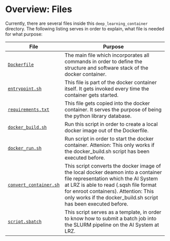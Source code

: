 # Overview: Files

Currently, there are several files inside this `deep_learning_container` directory. The following listing serves in order to explain, what file is needed for what purpose:

|File|Purpose|
|----|-------|
|[`Dockerfile`](./Dockerfile)|The main file which incorporates all commands in order to define the structure and software stack of the docker container.|
|[`entrypoint.sh`](entrypoint.sh)|This file is part of the docker container itself. It gets invoked every time the container gets started.|
|[`requirements.txt`](requirements.txt)|This file gets copied into the docker container. It serves the purpose of being the python library database.|
|[`docker_build.sh`](docker_build.sh)|Run this script in order to create a local docker image out of the Dockerfile.|
|[`docker_run.sh`](docker_run.sh)|Run script in order to start the docker container. Attenion: This only works if the docker_build.sh script has been executed before.|
|[`convert_container.sh`](convert_container.sh)|This script converts the docker image of the local docker deamon into a container file representation which the AI System at LRZ is able to read (.sqsh file format for enroot containers). Attention: This only works if the docker_build.sh script has been executed before.|
|[`script.sbatch`](script.sbatch)|This script serves as a template, in order to know how to submit a batch job into the SLURM pipeline on the AI System at LRZ.|